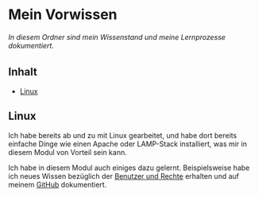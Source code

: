 
# Mein Vorwissen

###### In diesem Ordner sind mein Wissenstand und meine Lernprozesse dokumentiert.

## Inhalt

 * [Linux](#linux)

## Linux

Ich habe bereits ab und zu mit Linux gearbeitet, und habe dort bereits einfache Dinge wie einen Apache oder LAMP-Stack installiert, was mir in diesem Modul von Vorteil sein kann. 

Ich habe in diesem Modul auch einiges dazu gelernt. Beispielsweise habe ich neues Wissen bezüglich der [Benutzer und Rechte](/20-Benutzer_und_Rechte) erhalten und auf meinem [GitHub](/) dokumentiert.